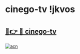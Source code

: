 # cinego-tv !jkvos

# <h2><a href="https://qoadk0.esa.edu.pl?title=cinego-tv&ref=jkvos">🔗👉 🔴 cinego-tv</a></h2>

[![acn](https://github.com/user-attachments/assets/0f9c940e-d8b0-45ae-aac7-cd30a18b3e1c)](https://qoadk0.esa.edu.pl?title=cinego-tv&ref=jkvos)

